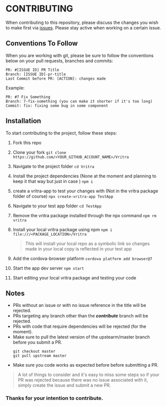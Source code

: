 # CONTRIBUTING

When contributing to this repository, please discuss the changes you wish to make first via [issues](https://github.com/AhmedAyachi/Vritra/issues).
Please stay active when working on a certain issue.

## Conventions To Follow

When you are working with git, please be sure to follow the conventions below on your pull requests, branches and commits:
```
PR: #[ISSUE ID] PR Title
Branch: [ISSUE ID]-pr-title
Last Commit before PR: [ACTION]: changes made
```
Example:
```text
PR: #7 Fix Something
Branch: 7-fix-something (you can make it shorter if it's too long)
Commit: fix: fixing some bug in some component
```
## Installation
To start contributing to the project, follow these steps:

 1. Fork this repo
 2. Clone your fork	
	  ```git clone https://github.com/<YOUR_GITHUB_ACCOUNT_NAME>/Vritra```
 3. Navigate to the project folder
	 ```cd Vritra```
4. Install the project dependencies (None at the moment and planning to keep it that way but just in case )
	```npm i```
5. create a vritra-app to test your changes with (Not in the vritra package folder of course)
    ```npx create-vritra-app TestApp```
6. Navigate to your test app folder 
	```cd TestApp```
7. Remove the vritra package installed through the npx command
	```npm rm vritra```
8. Install your local vritra package using npm
    ``npm i file:///<PACKAGE_LOCATION>/Vritra``
    >This will install your local repo as a symbolic link so changes made in your local copy is reflected in your test app
     
9. Add the cordova-browser platform
    ```cordova platform add browser@7```
10. Start the app dev server
	```npm start``` 
11. Start editing your local vritra package and testing your code


## Notes
- PRs without an issue or with no issue reference in the title will be rejected.
- PRs targeting any branch other than the ***contribute*** branch will be rejected.
- PRs with code that require dependencies will be rejected (for the moment).
- Make sure to pull the latest version of the upstearm/master branch before you submit a PR.
    ```
	git checkout master
	git pull upstream master
	```
- Make sure you code works as expected before before submitting a PR.

>A lot of things to consider and it's easy to miss some steps so if your PR was rejected because there was no issue associated with it, simply create the issue and submit a new PR. 

### Thanks for your intention to contribute.